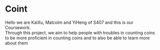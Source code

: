 # Coint
Hello we are KaiXu, Malcolm and YiHeng of S407 and this is our Coursework.  
Through this project, we aim to help people with troubles in counting coins to be more proficient in counting coins and to also be able to learn more about them
